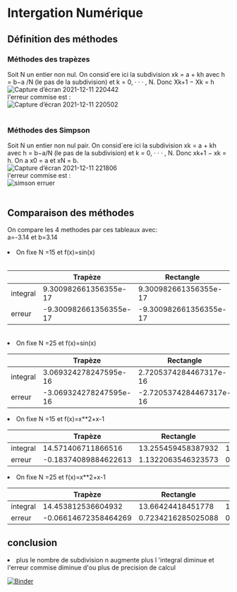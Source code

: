 <h1>Intergation Numérique</h1>
<h2>Définition des méthodes</h2>
<h3>Méthodes des trapèzes</h3>

Soit N un entier non nul. On consid`ere ici la subdivision xk = a + kh avec h = b−a /N
(le pas de la subdivision) et k = 0, · · · , N. Donc Xk+1 − Xk = h
<br>
![Capture d’écran 2021-12-11 220442](https://user-images.githubusercontent.com/58143316/145691891-02f73345-c353-4289-bfd5-42d0ff92b3a7.png)
<br>l'erreur commise est :<br>
![Capture d’écran 2021-12-11 220502](https://user-images.githubusercontent.com/58143316/145691908-55a13610-5cf4-4b9d-8152-561b45a74972.png)
<br><br>

<h3>Méthodes des Simpson</h3>

Soit N un entier non nul pair. On consid`ere ici la subdivision xk = a + kh avec h = b−a/N (le pas de la subdivision) et k = 0, · · · , N. Donc xk+1 − xk = h. On a x0 = a et xN = b.
<br>
![Capture d’écran 2021-12-11 221806](https://user-images.githubusercontent.com/58143316/145692038-7f815835-b070-4fcd-a529-cdcdb02f93d1.png)
<br>l'erreur commise est :<br>
![simson erruer](https://user-images.githubusercontent.com/58143316/145692042-0756e76c-f334-44aa-a816-15d0e4630007.png)
<br><br>
<h2> Comparaison des méthodes </h2>
On compare les 4 methodes par ces tableaux avec:
<br>a=-3.14 et b=3.14 <br><br>
<li>On fixe N =15 et f(x)=sin(x)</li> <br>


|          | Trapèze                | Rectangle              | Milieur                 | Simpson              |
|----------|------------------------|------------------------|-------------------------|----------------------|
| integral | 9.300982661356355e-17  | 9.300982661356355e-17  | 2.7902947984069064e-16  | -0.08646964366433606 |
| erreur   | -9.300982661356355e-17 | -9.300982661356355e-17 | -2.7902947984069064e-16 | 0.08646964366433606  |
<br>
<li>On fixe N =25 et f(x)=sin(x)</li>

|          | Trapèze                | Rectangle               | Milieur                | Simpson               |
|----------|------------------------|-------------------------|------------------------|-----------------------|
| integral | 3.069324278247595e-16  | 2.7205374284467317e-16  | 4.464471677451047e-16  | -0.031417540527947305 |
| erreur   | -3.069324278247595e-16 | -2.7205374284467317e-16 | -4.464471677451047e-16 | 0.031417540527947305  |
<li>On fixe N =15 et f(x)=x**2+x-1</li>

|          | Trapèze              | Rectangle          | Milieur             | Simpson           |
|----------|----------------------|--------------------|---------------------|-------------------|
| integral | 14.571406711866516   | 13.255459458387932 | 14.295795363597184  | 9.97088108290478  |
| erreur   | -0.18374089884622613 | 1.1322063546323573 | 0.09187044942310507 | 4.416784730115509 |

<li>On fixe N =25 et f(x)=x**2+x-1</li>

|          | Trapèze              | Rectangle          | Milieur            | Simpson            |
|----------|----------------------|--------------------|--------------------|--------------------|
| integral | 14.453812536604932   | 13.66424418451778  | 14.354592451227973 | 11.593653905746976 |
| erreur   | -0.06614672358464269 | 0.7234216285025088 | 0.0330733617923169 | 2.7940119072733136 |

<h2>conclusion</h2>
<li>plus le nombre de subdivision n augmente plus l 'integral diminue et l'erreur commise diminue d'ou plus de precision de calcul</li>


[![Binder](https://mybinder.org/badge_logo.svg)](https://mybinder.org/v2/gh/najlahamza/ANALYSE_NUMERIQUE/cf973560c703d50c6e737caab56a6c7c63e3a2bd?urlpath=lab%2Ftree%2FTP3%2FExemple%20TP3.ipynb)


